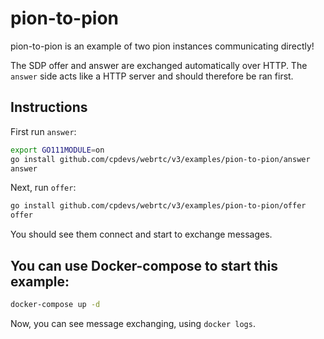 # pion-to-pion
pion-to-pion is an example of two pion instances communicating directly!

The SDP offer and answer are exchanged automatically over HTTP.
The `answer` side acts like a HTTP server and should therefore be ran first.

## Instructions
First run `answer`:
```sh
export GO111MODULE=on
go install github.com/cpdevs/webrtc/v3/examples/pion-to-pion/answer
answer
```
Next, run `offer`:
```sh
go install github.com/cpdevs/webrtc/v3/examples/pion-to-pion/offer
offer
```

You should see them connect and start to exchange messages.

## You can use Docker-compose to start this example:
```sh
docker-compose up -d
```

Now, you can see message exchanging, using `docker logs`.
